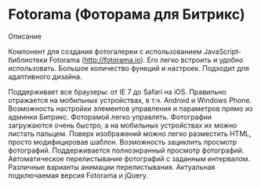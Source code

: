 # Fotorama (Фоторама для Битрикс)

Описание 

Компонент для создания фотогалереи с использованием JavaScript-библиотеки Fotorama (http://fotorama.io). Его легко встроить и удобно использовать. Большое количество функций и настроек. Подходит для адаптивного дизайна. 

Поддерживает все браузеры: от IE 7 до Safari на iOS. Правильно отражается на мобильных устройствах, в т.ч. Android и Windows Phone.
Возможность настройки элементов управления и параметров прямо из админки Битрикс.
Фоторамой легко управлять. Фотографии загружаются очень быстро, а на мобильных устройствах их можно листать пальцем.
Поверх изображений можно легко разместить HTML, просто модифицировав шаблон.
Возможность зациклить просмотр фотографий.
Поддерживается полноэкранный просмотр фотографий.
Автоматическое перелистывание фотографий с заданным интервалом.
Различные варианты анимации перелистывания.
Актуальная подключаемая версия Fotorama и jQuery. 
